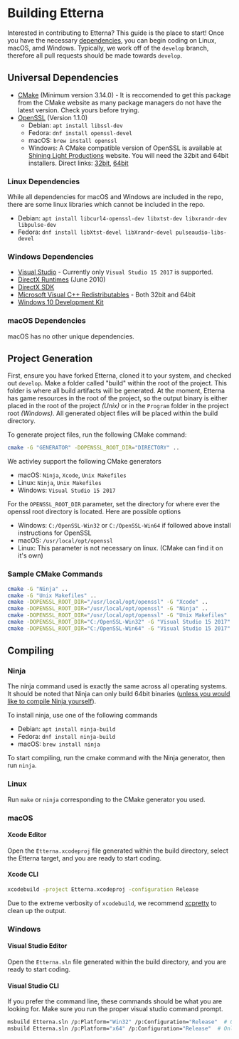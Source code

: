 # Building Etterna

Interested in contributing to Etterna? This guide is the place to start!
Once you have the necessary [dependencies](#Universal-Dependencies), you can begin coding on Linux, macOS, amd Windows. Typically, we work off of the `develop` branch, therefore all pull requests should be made towards `develop`.

## Universal Dependencies

- [CMake](https://cmake.org/download/) (Minimum version 3.14.0) - It is reccomended to get this package from the CMake website as many package managers do not have the latest version. Check yours before trying.
- [OpenSSL](https://www.openssl.org/) (Version 1.1.0)
  - Debian: `apt install libssl-dev`
  - Fedora: `dnf install openssl-devel`
  - macOS: `brew install openssl`
  - Windows: A CMake compatible version of OpenSSL is available at [Shining Light Productions](https://slproweb.com/products/Win32OpenSSL.html) website. You will need the 32bit and 64bit installers. Direct links: [32bit](https://slproweb.com/download/Win32OpenSSL-1_1_0j.exe), [64bit](https://slproweb.com/download/Win64OpenSSL-1_1_0j.exe)

### Linux Dependencies

While all dependencies for macOS and Windows are included in the repo, there are some linux libraries which cannot be included in the repo.

- Debian: `apt install libcurl4-openssl-dev libxtst-dev libxrandr-dev libpulse-dev`
- Fedora: `dnf install libXtst-devel libXrandr-devel pulseaudio-libs-devel`

### Windows Dependencies

- [Visual Studio](https://visualstudio.microsoft.com/downloads/) - Currently only `Visual Studio 15 2017` is supported.
- [DirectX Runtimes](https://www.microsoft.com/en-us/download/details.aspx?id=8109) (June 2010)
- [DirectX SDK](https://www.microsoft.com/en-us/download/details.aspx?id=6812)
- [Microsoft Visual C++ Redistributables](http://www.microsoft.com/en-us/download/details.aspx?id=48145) - Both 32bit and 64bit
- [Windows 10 Development Kit](https://developer.microsoft.com/en-us/windows/downloads/windows-10-sdk)

### macOS Dependencies

macOS has no other unique dependencies.

## Project Generation

First, ensure you have forked Etterna, cloned it to your system, and checked out `develop`. Make a folder called "build" within the root of the project. This folder is where all build artifacts will be generated. At the moment, Etterna has game resources in the root of the project, so the output binary is either placed in the root of the project *(Unix)* or in the `Program` folder in the project root *(Windows)*. All generated object files will be placed within the build directory.

To generate project files, run the following CMake command:

```bash
cmake -G "GENERATOR" -DOPENSSL_ROOT_DIR="DIRECTORY" ..
```

We activley support the following CMake generators

- macOS: `Ninja`, `Xcode`, `Unix Makefiles`
- Linux: `Ninja`, `Unix Makefiles`
- Windows: `Visual Studio 15 2017`

For the `OPENSSL_ROOT_DIR` parameter, set the directory for where ever the openssl root directory is located. Here are possible options

- Windows: `C:/OpenSSL-Win32` or `C:/OpenSSL-Win64` if followed above install instructions for OpenSSL
- macOS: `/usr/local/opt/openssl`
- Linux: This parameter is not necessary on linux. (CMake can find it on it's own)

### Sample CMake Commands

```bash
cmake -G "Ninja" ..                                                                 # Linux Ninja
cmake -G "Unix Makefiles" ..                                                        # Linux Makefiles
cmake -DOPENSSL_ROOT_DIR="/usr/local/opt/openssl" -G "Xcode" ..                     # macOS Xcode
cmake -DOPENSSL_ROOT_DIR="/usr/local/opt/openssl" -G "Ninja" ..                     # macOS Ninja
cmake -DOPENSSL_ROOT_DIR="/usr/local/opt/openssl" -G "Unix Makefiles" ..            # macOS Ninja
cmake -DOPENSSL_ROOT_DIR="C:/OpenSSL-Win32" -G "Visual Studio 15 2017" -A Win32 ..  # 32bit Windows
cmake -DOPENSSL_ROOT_DIR="C:/OpenSSL-Win64" -G "Visual Studio 15 2017" -A x64 ..    # 64bit Windows
```

## Compiling

### Ninja

The ninja command used is exactly the same across all operating systems. It should be noted that Ninja can only build 64bit binaries ([unless you would like to compile Ninja yourself](https://github.com/ninja-build/ninja/issues/1339)).

To install ninja, use one of the following commands

- Debian: `apt install ninja-build`
- Fedora: `dnf install ninja-build`
- macOS: `brew install ninja`

To start compiling, run the cmake command with the Ninja generator, then run `ninja`.

### Linux

Run `make` or `ninja` corresponding to the CMake generator you used.

### macOS

#### Xcode Editor

Open the `Etterna.xcodeproj` file generated within the build directory, select the Etterna target, and you are ready to start coding.

#### Xcode CLI

```bash
xcodebuild -project Etterna.xcodeproj -configuration Release
```

Due to the extreme verbosity of `xcodebuild`, we recommend [xcpretty](https://github.com/xcpretty/xcpretty) to clean up the output.

### Windows

#### Visual Studio Editor

Open the `Etterna.sln` file generated within the build directory, and you are ready to start coding.

#### Visual Studio CLI

If you prefer the command line, these commands should be what you are looking for. Make sure you run the proper visual studio command prompt.

```bash
msbuild Etterna.sln /p:Platform="Win32" /p:Configuration="Release"  # Only for 32bit CMake generator
msbuild Etterna.sln /p:Platform="x64" /p:Configuration="Release"  # Only for 64bit CMake generator
```
